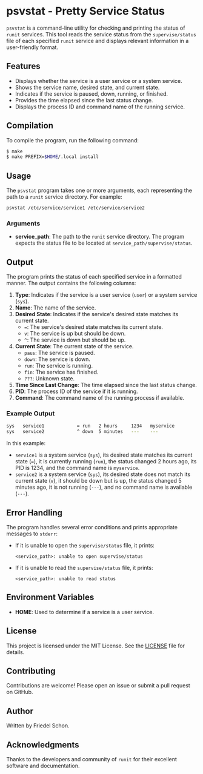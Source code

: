 # psvstat - Pretty Service Status

`psvstat` is a command-line utility for checking and printing the status of `runit` services. This tool reads the service status from the `supervise/status` file of each specified `runit` service and displays relevant information in a user-friendly format.

## Features

- Displays whether the service is a user service or a system service.
- Shows the service name, desired state, and current state.
- Indicates if the service is paused, down, running, or finished.
- Provides the time elapsed since the last status change.
- Displays the process ID and command name of the running service.

## Compilation

To compile the program, run the following command:

```sh
$ make
$ make PREFIX=$HOME/.local install
```

## Usage

The `psvstat` program takes one or more arguments, each representing the path to a `runit` service directory. For example:

```sh
psvstat /etc/service/service1 /etc/service/service2
```

### Arguments

- **service_path**: The path to the `runit` service directory. The program expects the status file to be located at `service_path/supervise/status`.

## Output

The program prints the status of each specified service in a formatted manner. The output contains the following columns:

1. **Type**: Indicates if the service is a user service (`user`) or a system service (`sys`).
2. **Name**: The name of the service.
3. **Desired State**: Indicates if the service's desired state matches its current state.
   - `=`: The service's desired state matches its current state.
   - `v`: The service is up but should be down.
   - `^`: The service is down but should be up.
4. **Current State**: The current state of the service.
   - `paus`: The service is paused.
   - `down`: The service is down.
   - `run`: The service is running.
   - `fin`: The service has finished.
   - `???`: Unknown state.
5. **Time Since Last Change**: The time elapsed since the last status change.
6. **PID**: The process ID of the service if it is running.
7. **Command**: The command name of the running process if available.

### Example Output

```sh
sys   service1            = run   2 hours     1234   myservice
sys   service2            ^ down  5 minutes   ---    ---
```

In this example:
- `service1` is a system service (`sys`), its desired state matches its current state (`=`), it is currently running (`run`), the status changed 2 hours ago, its PID is 1234, and the command name is `myservice`.
- `service2` is a system service (`sys`), its desired state does not match its current state (`v`), it should be down but is up, the status changed 5 minutes ago, it is not running (`---`), and no command name is available (`---`).

## Error Handling

The program handles several error conditions and prints appropriate messages to `stderr`:

- If it is unable to open the `supervise/status` file, it prints:
  ```
  <service_path>: unable to open supervise/status
  ```
- If it is unable to read the `supervise/status` file, it prints:
  ```
  <service_path>: unable to read status
  ```

## Environment Variables

- **HOME**: Used to determine if a service is a user service.

## License

This project is licensed under the MIT License. See the [LICENSE](LICENSE) file for details.

## Contributing

Contributions are welcome! Please open an issue or submit a pull request on GitHub.

## Author

Written by Friedel Schon.

## Acknowledgments

Thanks to the developers and community of `runit` for their excellent software and documentation.